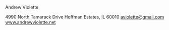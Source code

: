 Andrew Violette

4990 North Tamarack Drive
Hoffman Estates, IL  60010
aviolette@gmail.com
www.andrewviolette.net



